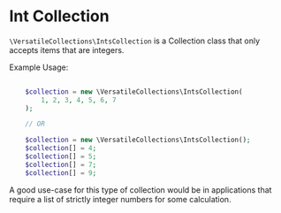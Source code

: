 # Int Collection

`\VersatileCollections\IntsCollection` is a Collection class that only accepts
items that are integers.

Example Usage:

```php
    
    $collection = new \VersatileCollections\IntsCollection(
        1, 2, 3, 4, 5, 6, 7
    );

    // OR

    $collection = new \VersatileCollections\IntsCollection();
    $collection[] = 4;
    $collection[] = 5;
    $collection[] = 7;
    $collection[] = 9;
```

A good use-case for this type of collection would be in applications that require
a list of strictly integer numbers for some calculation.
